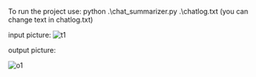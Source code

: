 To run the project 
use: python .\chat_summarizer.py  .\chatlog.txt  (you can change text in chatlog.txt)


input picture: 
![t1](https://github.com/user-attachments/assets/6e10350d-b839-4e2a-83be-e145e0eb2c24)



output picture:


![o1](https://github.com/user-attachments/assets/bde02b86-c721-455d-ab5d-57ed1f4cd922)
